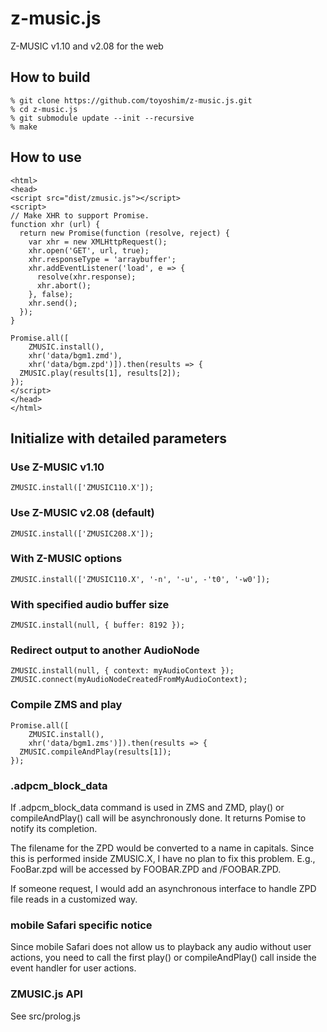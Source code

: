 # z-music.js
Z-MUSIC v1.10 and v2.08 for the web

## How to build
```
% git clone https://github.com/toyoshim/z-music.js.git
% cd z-music.js
% git submodule update --init --recursive
% make
```

## How to use
```
<html>
<head>
<script src="dist/zmusic.js"></script>
<script>
// Make XHR to support Promise.
function xhr (url) {
  return new Promise(function (resolve, reject) {
    var xhr = new XMLHttpRequest();
    xhr.open('GET', url, true);
    xhr.responseType = 'arraybuffer';
    xhr.addEventListener('load', e => {
      resolve(xhr.response);
      xhr.abort();
    }, false);
    xhr.send();
  });
}

Promise.all([
    ZMUSIC.install(),
    xhr('data/bgm1.zmd'),
    xhr('data/bgm.zpd')]).then(results => {
  ZMUSIC.play(results[1], results[2]);
});
</script>
</head>
</html>
```

## Initialize with detailed parameters

### Use Z-MUSIC v1.10
```
ZMUSIC.install(['ZMUSIC110.X']);
```

### Use Z-MUSIC v2.08 (default)
```
ZMUSIC.install(['ZMUSIC208.X']);
```

### With Z-MUSIC options
```
ZMUSIC.install(['ZMUSIC110.X', '-n', '-u', -'t0', '-w0']);
```

### With specified audio buffer size
```
ZMUSIC.install(null, { buffer: 8192 });
```

### Redirect output to another AudioNode
```
ZMUSIC.install(null, { context: myAudioContext });
ZMUSIC.connect(myAudioNodeCreatedFromMyAudioContext);
```

### Compile ZMS and play
```
Promise.all([
    ZMUSIC.install(),
    xhr('data/bgm1.zms')]).then(results => {
  ZMUSIC.compileAndPlay(results[1]);
});
```

### .adpcm_block_data
If .adpcm_block_data command is used in ZMS and ZMD, play() or compileAndPlay()
call will be asynchronously done. It returns Pomise to notify its completion.

The filename for the ZPD would be converted to a name in capitals. Since this
is performed inside ZMUSIC.X, I have no plan to fix this problem.
E.g., FooBar.zpd will be accessed by FOOBAR.ZPD and /FOOBAR.ZPD.

If someone request, I would add an asynchronous interface to handle ZPD file
reads in a customized way.

### mobile Safari specific notice
Since mobile Safari does not allow us to playback any audio without user
actions, you need to call the first play() or compileAndPlay() call inside the
event handler for user actions.

### ZMUSIC.js API
See src/prolog.js
